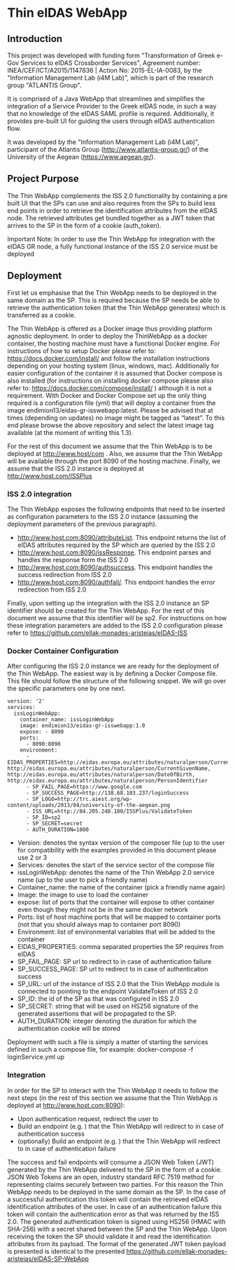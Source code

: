 # Thin eIDAS WebApp 

## Introduction

This project was developed with funding form "Transformation of Greek e-Gov Services to eIDAS Crossborder Services", Agreement number: INEA/CEF/ICT/A2015/1147836 | Action No: 2015-EL-IA-0083, by the "Information Management Lab (i4M Lab)", which is part of the research group  "ATLANTIS Group".

It is comprised of a Java WebApp that streamlines and simplifies the integration of a Service Provider to the Greek eIDAS node, in such a way that no
knowledge of the eIDAS SAML  profile is required. Additionally, it provides pre-built UI for guiding the users through eIDAS authentication flow. 

It was developed by the "Information Management Lab (i4M Lab)", participant of the Atlantis Group (http://www.atlantis-group.gr/) of the University of the Aegean (https://www.aegean.gr/).

## Project Purpose

The Thin WebApp complements the ISS 2.0 functionality by containing a pre built UI that the SPs can use and also requires from the SPs to build less end points in order to retrieve the identification attributes from the eIDAS node. The retrieved attributes get bundled together as a JWT token that arrives to the SP in the form of a cookie (auth_token).

Important Note: In order to use the Thin WebApp for integration with the eIDAS GR node, a fully functional instance of the ISS 2.0 service must be deployed

## Deployment
First let us emphasise that the Thin WebApp needs to be deployed in the same domain as the SP. This is required because the SP needs be able to retrieve the authentication token (that the Thin WebApp generates) which is transferred as a cookie.

The Thin WebApp is offered as a Docker image thus providing platform agnostic deployment. In order to deploy the ThinWebApp as a docker container, the hosting machine must have a functional Docker engine. For instructions of how to setup Docker please refer to: https://docs.docker.com/install/ and follow the installation instructions depending on your hosting system (linux, windows, mac). Additionally for easier configuration of the container it is assumed that Docker compose is also installed (for instructions on installing docker compose please also refer to: https://docs.docker.com/compose/install/ ) although it is not a requirement. With Docker and Docker Compose set up the only thing required is a configuration file (yml) that will deploy a container from the image endimion13/eidas-gr-isswebapp:latest. Please be advised that at times (depending on updates) no image might be tagged as “latest”. To this end please browse the above repository and select the latest image tag available (at the moment of writing this 1.3).

For the rest of this document we assume that the Thin WebApp is to be deployed at http://www.host/com . Also, we assume that the Thin WebApp will be available through the port 8090 of the hosting machine. Finally, we assume that the ISS 2.0 instance is deployed at http://www.host.com/ISSPlus

### ISS 2.0 integration

The Thin WebApp exposes the following endpoints that need to be inserted as configuration parameters to the ISS 2.0 instance (assuming the deployment parameters of the previous paragraph).
- http://www.host.com:8090/attributeList. This endpoint returns the list of eIDAS attributes required by the SP which are queried by the ISS 2.0
- http://www.host.com:8090/issResponse. This endpoint parses and handles the response form the ISS 2.0
- http://www.host.com:8090/authsuccess. This endpoint handles the success redirection from ISS 2.0
- http://www.host.com:8090/authfail/. This endpoint handles the error redirection from ISS 2.0

Finally, upon setting up the integration with the ISS 2.0 instance an SP identifier should be created for the Thin WebApp.
For the rest of this document we assume that this identifier will be sp2. 
For instructions on how these integration parameters are added to the ISS 2.0 configuration please refer to  https://github.com/ellak-monades-aristeias/eIDAS-ISS

### Docker Container Configuration

After configuring the ISS 2.0 instance we are ready for the deployment of the Thin WebApp. The easiest way is by defining a Docker Compose file. This file should follow the structure of the following snippet. We will go over the specific parameters one by one next.
```
version: '2'
services: 
  issLoginWebApp: 
    container_name: issLoginWebApp 
    image: endimion13/eidas-gr-isswebapp:1.0 
    expose: - 8090 
    ports: 
      - 8090:8090 
    environment: 
      -EIDAS_PROPERTIES=http://eidas.europa.eu/attributes/naturalperson/CurrentFamilyName, http://eidas.europa.eu/attributes/naturalperson/CurrentGivenName, http://eidas.europa.eu/attributes/naturalperson/DateOfBirth, http://eidas.europa.eu/attributes/naturalperson/PersonIdentifier 
      - SP_FAIL_PAGE=https://www.google.com
      - SP_SUCCESS_PAGE=http://138.68.103.237/loginSuccess
      - SP_LOGO=http://trc.aiest.org/wp-content/uploads/2013/04/university-of-the-aegean.png
      - ISS_URL=http://84.205.248.180/ISSPlus/ValidateToken
      - SP_ID=sp2
      - SP_SECRET=secret
      - AUTH_DURATION=1800
```

- Version: denotes the syntax version of the composer file (up to the user for compatibility with the examples provided in this document please use 2 or 3
- Services: denotes the start of the service sector of the compose file
- issLoginWebApp: denotes the name of the Thin WebApp 2.0 service name (up to the user to pick a friendly name)
- Container_name: the name of the container (pick a friendly name again)
- Image: the image to use to load the container
- expose: list of ports that the container will expose to other container even though they might not be in the same docker network
- Ports: list of host machine ports that will be mapped to container ports (not that you should always map to container port 8090)
- Environment: list of environmental variables that will be added to the container
- EIDAS_PROPERTIES: comma separated properties the SP requires from eIDAS
- SP_FAIL_PAGE: SP url to redirect to in case of authentication failure
- SP_SUCCESS_PAGE: SP url to redirect to in case of authentication success
- SP_URL: url of the instance of ISS 2.0 that the Thin WebApp module is connected to pointing to the endpoint ValidateToken of ISS 2.0
- SP_ID: the id of the SP as that was configured in ISS 2.0
- SP_SECRET: string that will be used on HS256 signature of the generated assertions that will be propagated to the SP.
- AUTH_DURATION: integer denoting the duration for which the authentication cookie will be stored

Deployment with such a file is simply a matter of starting the services defined in such a compose file, for example: docker-compose -f loginService.yml up

### Integration
In order for the SP to interact with the Thin WebApp it needs to follow the next steps (in the rest of this section we assume that the Thin WebApp is deployed at http://www.host.com:8090):
- Upon authentication request, redirect the user to
- Build an endpoint (e.g. ) that the Thin WebApp will redirect to in case of authentication success
- (optionally) Build an endpoint (e.g. ) that the Thin WebApp will redirect to in case of authentication failure

The success and fail endpoints will consume a JSON Web Token (JWT) generated by the Thin WebApp delivered to the SP in the form of a cookie. JSON Web Tokens are an open, industry standard RFC 7519 method for representing claims securely between two parties. For this reason the Thin WebApp needs to be deployed in the same domain as the SP. In the case of a successful authentication this token will contain the retrieved eIDAS identification attributes of the user. In case of an authentication failure this token will contain the authentication error as that was returned by the ISS 2.0.
The generated authentication token is signed using HS256 (HMAC with SHA-256) with a secret shared between the SP and the Thin WebApp. Upon receiving the token the SP should validate it and read the identification attributes from its payload. The format of the generated JWT token payload is presented is identical to the presented https://github.com/ellak-monades-aristeias/eIDAS-SP-WebApp